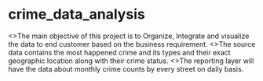# crime_data_analysis
<>The main objective of this project is to Organize, Integrate and visualize the data to end customer based on the business requirement.
<>The source data contains the most happened crime and its types and their exact geographic location along with their crime status.
<>The reporting layer will have the data about monthly crime counts by every street on daily basis. 
